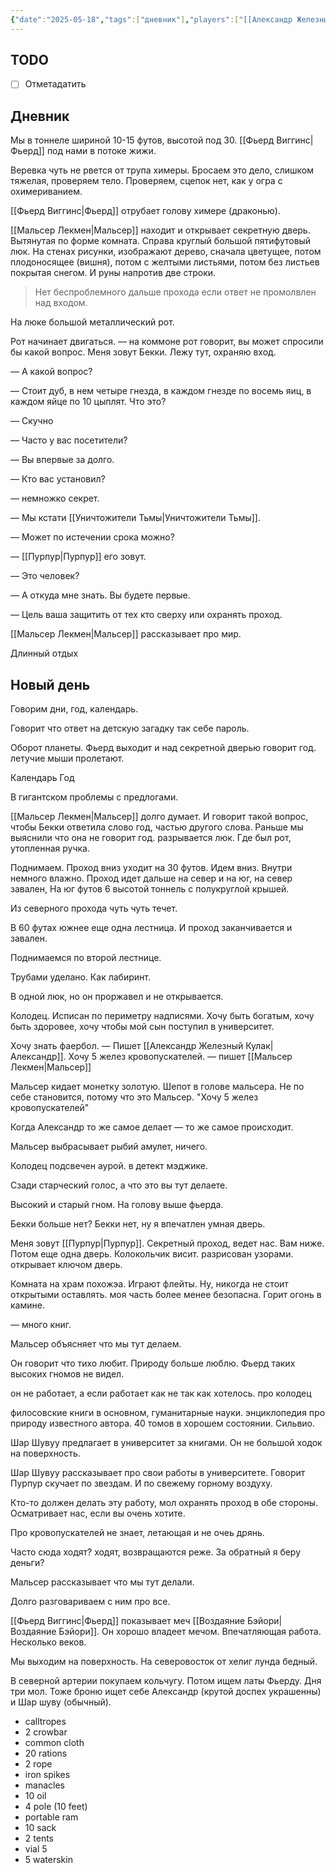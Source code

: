 ```yaml
---
{"date":"2025-05-18","tags":["дневник"],"players":["[[Александр Железный Кулак]]","[[Мальсер Лекмен]]","[[Фьерд Виггинс]]","[[Шар-Шувуу Полуночный]]"],"campaign":"Школа приключенцев Безелота. Переплетенные судьбы","world-date":"42 день весны","world-time-start":null,"dg-publish":true,"previous-session":"[[11 мая 2025]]","next-session":null,"permalink":"/18-maya-2025/","dgPassFrontmatter":true}
---
```



## TODO
- [ ] Отметадатить

## Дневник

Мы в тоннеле шириной 10-15 футов, высотой под 30. [[Фьерд Виггинс\|Фьерд]] под нами в потоке жижи. 

Веревка чуть не рвется от трупа химеры. Бросаем это дело, слишком тяжелая, проверяем тело. Проверяем, сцепок нет, как у огра с охимериванием.

[[Фьерд Виггинс\|Фьерд]] отрубает голову химере (драконью). 

[[Мальсер Лекмен\|Мальсер]] находит и открывает секретную дверь. Вытянутая по форме комната. Справа круглый большой пятифутовый люк. На стенах рисунки, изображают дерево, сначала цветущее, потом плодоносящее (вишня), потом с желтыми листьями, потом без листьев покрытая снегом. И руны напротив две строки. 

>Нет беспроблемного дальше прохода
если ответ не промолвлен над входом. 

На люке большой металлический рот. 



Рот начинает двигаться.
— на коммоне рот говорит, вы может спросили бы какой вопрос. Меня зовут Бекки. Лежу тут, охраняю вход. 

— А какой вопрос?

— Стоит дуб, в нем четыре гнезда, в каждом гнезде по восемь яиц, в каждом яйце по 10 цыплят. Что это?

— Скучно 

— Часто у вас посетители? 

— Вы впервые за долго. 

— Кто вас установил?

— немножко секрет. 

— Мы кстати [[Уничтожители Тьмы\|Уничтожители Тьмы]].

— Может по истечении срока можно?

— [[Пурпур\|Пурпур]] его зовут.

— Это человек?

— А откуда мне знать. Вы будете первые.

— Цель ваша защитить от тех кто сверху или охранять проход.

[[Мальсер Лекмен\|Мальсер]] рассказывает про мир. 

Длинный отдых
## Новый день

Говорим дни, год, календарь. 

Говорит что ответ на детскую загадку так себе пароль.

Оборот планеты.
Фьерд выходит и над секретной дверью говорит год.
летучие мыши пролетают.

Календарь
Год

В гигантском проблемы с предлогами.

[[Мальсер Лекмен\|Мальсер]] долго думает. И говорит такой вопрос, чтобы Бекки ответила слово год, частью другого слова. Раньше мы выяснили что она не говорит год. разрывается люк. Где был рот, утопленная ручка.

Поднимаем. Проход вниз уходит на 30 футов. Идем вниз. Внутри немного влажно. Проход идет дальше на север и на юг, на север завален, На юг футов 6 высотой тоннель с полукруглой крышей. 

Из северного прохода чуть чуть течет. 

В 60 футах южнее еще одна лестница. И проход заканчивается и завален.

Поднимаемся по второй лестнице.

Трубами уделано. Как лабиринт.

В одной люк, но он проржавел и не открывается.

Колодец. Исписан по периметру надписями. Хочу быть богатым, хочу быть здоровее, хочу чтобы мой сын поступил в университет.

Хочу знать фаербол. — Пишет  [[Александр Железный Кулак\|Александр]].
Хочу 5 желез кровопускателей. — пишет [[Мальсер Лекмен\|Мальсер]] 

Мальсер кидает монетку золотую. 
Шепот в голове мальсера. Не по себе становится, потому что это Мальсер. "Хочу 5 желез кровопускателей"

Когда Александр то же самое делает — то же самое происходит.

Мальсер выбрасывает рыбий амулет, ничего. 

Колодец подсвечен аурой. в детект мэджике. 

Сзади старческий голос, а что это вы тут делаете.

Высокий и старый гном. На голову выше фьерда.

Бекки больше нет? Бекки нет, ну я впечатлен умная дверь.

Меня зовут [[Пурпур\|Пурпур]]. Секретный проход, ведет нас. Вам ниже. Потом еще одна дверь. Колокольчик висит. разрисован узорами. открывает ключом дверь. 

Комната на храм похожэа. Играют флейты. Ну, никогда не стоит открытыми оставлять. моя часть более менее безопасна. Горит огонь в камине. 

— много книг. 

Мальсер объясняет что мы тут делаем.

Он говорит что тихо любит. Природу больше люблю. Фьерд таких высоких гномов не видел.

он не работает, а если работает как не так как хотелось. про колодец

филосовские книги в основном, гуманитарные науки. энциклопедия про природу известного автора. 40 томов в хорошем состоянии. Сильвио.

Шар Шувуу предлагает в университет за книгами. Он не большой ходок на поверхность.

Шар Шувуу рассказывает про свои работы в университете. 
Говорит Пурпур скучает по звездам. И по свежему горному воздуху. 

Кто-то должен делать эту работу, мол охранять проход в обе стороны. Осматривает нас, если вы очень хотите. 

Про кровопускателей не знает, летающая и не очеь дрянь.

Часто сюда ходят? ходят, возвращаются реже. За обратный я беру деньги?

Мальсер рассказывает что мы тут делали.

Долго разговариваем с ним про все.

[[Фьерд Виггинс\|Фьерд]] показывает меч [[Воздаяние Бэйори\|Воздаяние Бэйори]]. Он хорошо владеет мечом. Впечатляющая работа. Несколько веков. 

Мы выходим на поверхность. На северовосток от хелиг лунда бедный. 

В северной артерии покупаем кольчугу.
Потом ищем латы Фьерду. Дня три мол.
Тоже броню ищет себе Александр (крутой доспех украшенны) и Шар шуву (обычный).

- calltropes
- 2 crowbar
- common cloth
- 20 rations
- 2 rope
- iron spikes
- manacles
- 10 oil
- 4 pole (10 feet)
- portable ram
- 10 sack
- 2 tents
- vial 5 
- 5 waterskin